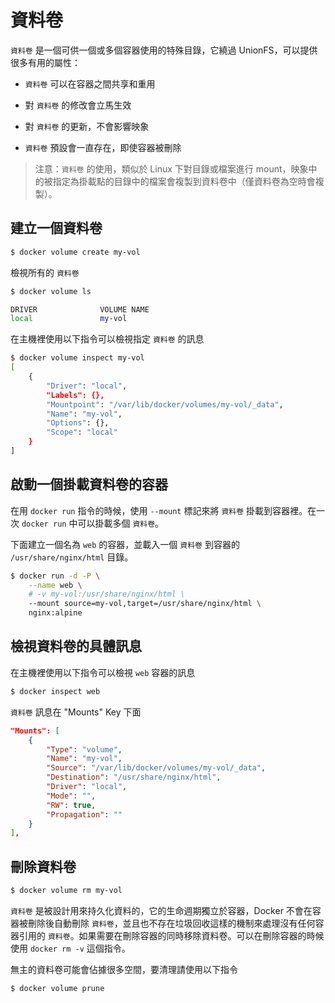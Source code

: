 # 資料卷

`資料卷` 是一個可供一個或多個容器使用的特殊目錄，它繞過 UnionFS，可以提供很多有用的屬性：

* `資料卷` 可以在容器之間共享和重用

* 對 `資料卷` 的修改會立馬生效

* 對 `資料卷` 的更新，不會影響映象

* `資料卷` 預設會一直存在，即使容器被刪除

>注意：`資料卷` 的使用，類似於 Linux 下對目錄或檔案進行 mount，映象中的被指定為掛載點的目錄中的檔案會複製到資料卷中（僅資料卷為空時會複製）。

## 建立一個資料卷

```bash
$ docker volume create my-vol
```

檢視所有的 `資料卷`

```bash
$ docker volume ls

DRIVER              VOLUME NAME
local               my-vol
```

在主機裡使用以下指令可以檢視指定 `資料卷` 的訊息

```bash
$ docker volume inspect my-vol
[
    {
        "Driver": "local",
        "Labels": {},
        "Mountpoint": "/var/lib/docker/volumes/my-vol/_data",
        "Name": "my-vol",
        "Options": {},
        "Scope": "local"
    }
]
```

## 啟動一個掛載資料卷的容器

在用 `docker run` 指令的時候，使用 `--mount` 標記來將 `資料卷` 掛載到容器裡。在一次 `docker run` 中可以掛載多個 `資料卷`。

下面建立一個名為 `web` 的容器，並載入一個 `資料卷` 到容器的 `/usr/share/nginx/html` 目錄。

```bash
$ docker run -d -P \
    --name web \
    # -v my-vol:/usr/share/nginx/html \
    --mount source=my-vol,target=/usr/share/nginx/html \
    nginx:alpine
```

## 檢視資料卷的具體訊息

在主機裡使用以下指令可以檢視 `web` 容器的訊息

```bash
$ docker inspect web
```

`資料卷` 訊息在 "Mounts" Key 下面

```json
"Mounts": [
    {
        "Type": "volume",
        "Name": "my-vol",
        "Source": "/var/lib/docker/volumes/my-vol/_data",
        "Destination": "/usr/share/nginx/html",
        "Driver": "local",
        "Mode": "",
        "RW": true,
        "Propagation": ""
    }
],
```

## 刪除資料卷

```bash
$ docker volume rm my-vol
```

`資料卷` 是被設計用來持久化資料的，它的生命週期獨立於容器，Docker 不會在容器被刪除後自動刪除 `資料卷`，並且也不存在垃圾回收這樣的機制來處理沒有任何容器引用的 `資料卷`。如果需要在刪除容器的同時移除資料卷。可以在刪除容器的時候使用 `docker rm -v` 這個指令。

無主的資料卷可能會佔據很多空間，要清理請使用以下指令

```bash
$ docker volume prune
```
